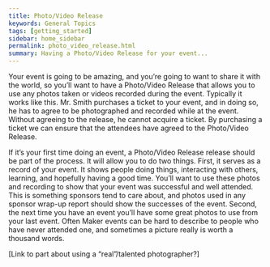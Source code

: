 ```yaml
---
title: Photo/Video Release
keywords: General Topics
tags: [getting_started]
sidebar: home_sidebar
permalink: photo_video_release.html
summary: Having a Photo/Video Release for your event...
---
```



Your event is going to be amazing, and you’re going to want to share it with the world, so you’ll want to have a Photo/Video Release that allows you to use any photos taken or videos recorded during the event. Typically it works like this. Mr. Smith purchases a ticket to your event, and in doing so, he has to agree to be photographed and recorded while at the event. Without agreeing to the release, he cannot acquire a ticket. By purchasing a ticket we can ensure that the attendees have agreed to the Photo/Video Release.

If it’s your first time doing an event, a Photo/Video Release release should be part of the process. It will allow you to do two things. First, it serves as a record of your event. It shows people doing things, interacting with others, learning, and hopefully having a good time. You’ll want to use these photos and recording to show that your event was successful and well attended. This is something sponsors tend to care about, and photos used in any sponsor wrap-up report should show the successes of the event. Second, the next time you have an event you’ll have some great photos to use from your last event. Often Maker events can be hard to describe to people who have never attended one, and sometimes a picture really is worth a thousand words.

[Link to part about using a “real”/talented photographer?]

